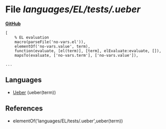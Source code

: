 # File _languages/EL/tests/.ueber_
**[GitHub](https://github.com/softlang/yas/blob/master/languages/EL/tests/.ueber)**
```
[
    % EL evaluation
    macro(parseFile('no-vars.el')),  
    elementOf('no-vars.value', term),
    function(evaluate, [el(term)], [term], elEvaluate:evaluate, []),
    mapsTo(evaluate, ['no-vars.term'], ['no-vars.value']),

...
```

## Languages
* [Ueber](../languages/Ueber.md) (ueber(term))

## References
* elementOf('languages/EL/tests/.ueber',ueber(term))
